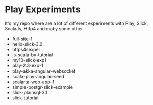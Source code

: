 # Play Experiments

It's my repo where are a lot of different experiments with Play, Slick, ScalaJs, Http4 and maby some other

- full-site-1
- hello-slick-3.0
- https4sexper
- js-scala-by-tutorial
- my10-slick-exp1
- play-2.3-exp-1
- play-akka-angular-websocket
- scala-play-angular-seed
- scalarta-web-app-1
- simple-postgr-slick-example
- slick-plainsql-3.1
- slick-tutorial
